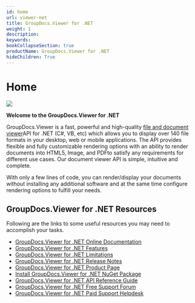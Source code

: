 ```yaml
---
id: home
url: viewer-net
title: GroupDocs.Viewer for .NET
weight: 1
description: 
keywords: 
bookCollapseSection: true
productName: GroupDocs.Viewer for .NET
hideChildren: True
---
```


#  Home 

![](viewer-net/_index/83263531)

**Welcome to the GroupDocs.Viewer for .NET**

GroupDocs.Viewer is a fast, powerful and high-quality [file and document viewer](https://en.wikipedia.org/wiki/File_viewer)API for .NET (C#, VB, etc) which allows you to display over 140 file formats in your desktop, web or mobile applications. The API provides flexible and fully customizable rendering options with an ability to render documents into HTML5, Image, and PDFto satisfy any requirements for different use cases. Our document viewer API is simple, intuitive and complete.

With only a few lines of code, you can render/display your documents without installing any additional software and at the same time configure rendering options to fulfill your needs.  

## GroupDocs.Viewer for .NET Resources

Following are the links to some useful resources you may need to accomplish your tasks.

*   [GroupDocs.Viewer for .NET Online Documentation](https://docs.groupdocs.com/display/viewernet/)
*   [GroupDocs.Viewer for .NET Features](https://docs.groupdocs.com/display/viewernet/Features+Overview)
*   [GroupDocs.Viewer for .NET Limitations](https://docs.groupdocs.com/display/viewernet/Evaluation+Limitations+and+Licensing+of+GroupDocs.Viewer)
*   [GroupDocs.Viewer for .NET Release Notes](https://docs.groupdocs.com/display/viewernet/Release+Notes)
*   [GroupDocs.Viewer for .NET Product Page](https://products.groupdocs.com/viewer/net)
*   [Install GroupDocs.Viewer for .NET NuGet Package](https://www.nuget.org/packages/GroupDocs.Viewer/)
*   [GroupDocs.Viewer for .NET API Reference Guide](https://apireference.groupdocs.com/net/viewer)
*   [GroupDocs.Viewer for .NET Free Support Forum](https://forum.groupdocs.com/c/viewer)
*   [GroupDocs.Viewer for .NET Paid Support Helpdesk](https://helpdesk.groupdocs.com/)
